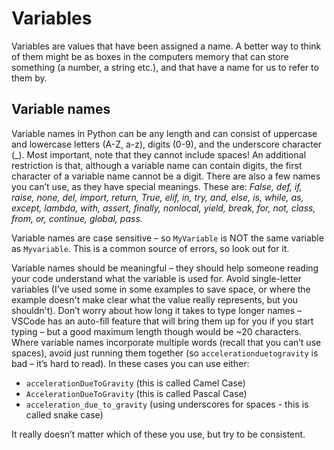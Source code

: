 Variables
=========

Variables are values that have been assigned a name. A better way to think of them might be as boxes in the computers memory that can store something (a number, a string etc.), 
and that have a name for us to refer to them by. 


Variable names
--------------
Variable names in Python can be any length and can consist of uppercase and lowercase letters (A-Z, a-z), digits (0-9), and the underscore character (_).
Most important, note that they cannot include spaces! An additional restriction is that, although a variable name can contain digits, 
the first character of a variable name cannot be a digit. There are also a few names you can’t use, as they have special meanings. 
These are: *False, def, if, raise, none, del, import, return, True, elif, in, try, and, else, is, while, as, except, lambda, with, assert, finally, 
nonlocal, yield, break, for, not, class, from, or, continue, global, pass.*  

Variable names are case sensitive – so `MyVariable` is NOT the same variable as `Myvariable`. This is a common source of errors, so look out for it.  

Variable names should be meaningful – they should help someone reading your code understand what the variable is used for. 
Avoid single-letter variables (I’ve used some in some examples to save space, or where the example doesn't make clear what the value really represents, but you shouldn't). 
Don’t worry about how long it takes to type longer names – VSCode has an auto-fill feature that will bring them up for you if you start typing – 
but a good maximum length though would be ~20 characters. 
Where variable names incorporate multiple words (recall that you can’t use spaces), 
avoid just running them together (so `accelerationduetogravity` is bad – it’s hard to read). In these cases you can use either:
* `accelerationDueToGravity` (this is called Camel Case)
* `AccelerationDueToGravity` (this is called Pascal Case)
* `acceleration_due_to_gravity` (using underscores for spaces - this is called snake case)  

It really doesn’t matter which of these you use, but try to be consistent.
